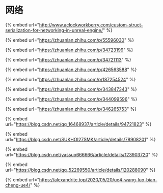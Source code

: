 # 网络

{% embed url="http://www.aclockworkberry.com/custom-struct-serialization-for-networking-in-unreal-engine/" %}

{% embed url="https://zhuanlan.zhihu.com/p/55596030" %}

{% embed url="https://zhuanlan.zhihu.com/p/34723199" %}

{% embed url="https://zhuanlan.zhihu.com/p/34721113" %}

{% embed url="https://zhuanlan.zhihu.com/p/426563588" %}

{% embed url="https://zhuanlan.zhihu.com/p/187254524" %}

{% embed url="https://zhuanlan.zhihu.com/p/343847343" %}

{% embed url="https://zhuanlan.zhihu.com/p/344099596" %}

{% embed url="https://zhuanlan.zhihu.com/p/346265753" %}

{% embed url="https://blog.csdn.net/qq_16468937/article/details/94721823" %}

{% embed url="https://blog.csdn.net/SUKHOI27SMK/article/details/78908201" %}

{% embed url="https://blog.csdn.net/yassuo666666/article/details/123903720" %}

{% embed url="https://blog.csdn.net/qq_52269550/article/details/120288090" %}

{% embed url="https://alexandrite.top/2020/05/20/ue4-wang-luo-bian-cheng-ue4/" %}
